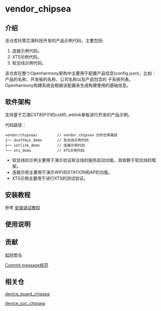 # vendor_chipsea

## 介绍

该仓库托管芯海科技开发的产品示例代码，主要包括:
1. 连接示例代码。
2. XTS示例代码。
3. 软总线示例代码。

该仓库在整个Openharmony架构中主要用于配置产品信息(config.json)，比如：产品的名称、开发板的名称、公司名称以及产品包含的
子系统列表。Openharmony构建系统会根据该配置来生成构建使用的基础信息。

## 软件架构

支持基于芯海CST85F01的cst85_wblink单板进行开发的产品示例。

代码路径：

```
vendor/chipsea/         // vendor_chipsea 仓的仓库路径
├── dsoftbus_demo       // 软总线示例代码
├── iotlink_demo        // 连接示例代码
└── xts_demo            // XTS示例代码

```
* 软总线的示例主要用于演示验证软总线的服务启动功能，其依赖于软总线的框架。
* 连接示例主要用于演示WIFI的STATION和AP的功能。
* XTS示例主要用于进行XTS的测试验证。

## 安装教程

参考 [安装调试教程](https://gitee.com/openharmony-sig/device_soc_chipsea/blob/master/README_zh.md)

## 使用说明


## 贡献

[如何参与](https://gitee.com/openharmony/docs/blob/HEAD/zh-cn/contribute/%E5%8F%82%E4%B8%8E%E8%B4%A1%E7%8C%AE.md)

[Commit message规范](https://gitee.com/openharmony/device_qemu/wikis/Commit%20message%E8%A7%84%E8%8C%83?sort_id=4042860)

## 相关仓

[device_board_chipsea](https://gitee.com/openharmony-sig/device_board_chipsea)

[device_soc_chipsea](https://gitee.com/openharmony-sig/device_soc_chipsea)

